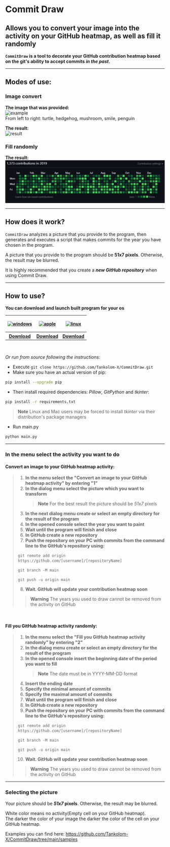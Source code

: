 # Commit Draw

## Allows you to convert your image into the activity on your GitHub heatmap, as well as fill it randomly
**`CommitDraw` is a tool to decorate your GitHub contribution heatmap
based on the git's ability to accept commits _in the past_.**

---
## Modes of use:

### Image convert
**The image that was provided:**\
![example](https://github.com/Tankolom-X/CommitDraw/blob/main/media/example.png?raw=True "example") \
From left to right: turtle, hedgehog, mushroom, smile, penguin

**The result:**\
![result](https://github.com/Tankolom-X/CommitDraw/blob/main/media/result.png?raw=True "result")

### Fill randomly
**The result:**\
![result](https://github.com/Tankolom-X/CommitDraw/blob/main/media/random_filling.png?raw=True "result")



---

## How does it work?
`CommitDraw` analyzes a picture that you provide to the
program, then generates and executes a script that makes commits
for the year you have chosen in the program.

A picture that you provide to the program should be **51x7 pixels**. Otherwise, the result may be blurred.

It is highly recommended that you create a ***new GitHub repository*** when using Commit Draw.

---

## How to use?
**You can download and launch built program for your os**
   <table>
      <thead>
         <th>
            <p align="center">
               <a href="https://github.com/Tankolom-X/CommitDraw/blob/main/build/CommitDraw_windows.zip?raw=True" target="_blank">
                  <picture>
                     <source media="(prefers-color-scheme: dark)" srcset="https://github.com/Tankolom-X/CommitDraw/blob/main/media/os_icons/windows_white.png">
                     <source media="(prefers-color-scheme: light)" srcset="https://github.com/Tankolom-X/CommitDraw/blob/main/media/os_icons/windows.png">
                     <img alt="windows" src="https://github.com/Tankolom-X/CommitDraw/blob/main/media/os_icons/windows.png">
                  </picture>
               </a>
            </p>
         </th>
         <th>
            <p align="center">
               <a href="https://github.com/Tankolom-X/CommitDraw/blob/main/build/CommitDraw_macos.zip?raw=True" target="_blank">
                  <picture>
                     <source media="(prefers-color-scheme: dark)" srcset="https://github.com/Tankolom-X/CommitDraw/blob/main/media/os_icons/apple_white.png">
                     <source media="(prefers-color-scheme: light)" srcset="https://github.com/Tankolom-X/CommitDraw/blob/main/media/os_icons/apple.png">
                     <img alt="apple" src="https://github.com/Tankolom-X/CommitDraw/blob/main/media/os_icons/apple.png">
                  </picture>
               </a>
            </p>
         </th>
         <th>
            <p align="center">
               <a href="https://github.com/Tankolom-X/CommitDraw/blob/main/build/CommitDraw_linux.zip?raw=True" target="_blank">
                  <picture>
                     <source media="(prefers-color-scheme: dark)" srcset="https://github.com/Tankolom-X/CommitDraw/blob/main/media/os_icons/linux_white.png">
                     <source media="(prefers-color-scheme: light)" srcset="https://github.com/Tankolom-X/CommitDraw/blob/main/media/os_icons/linux.png">
                     <img alt="linux" src="https://github.com/Tankolom-X/CommitDraw/blob/main/media/os_icons/linux.png">
                  </picture>
               </a>
            </p>
         </th>
      </thead>
      <tbody>
         <th>
            <a href="https://github.com/Tankolom-X/CommitDraw/blob/main/build/CommitDraw_windows.zip?raw=True">Download</a>
         </th>
         <th>
            <a href="https://github.com/Tankolom-X/CommitDraw/blob/main/build/CommitDraw_macos.zip?raw=True">Download</a>
         </th>
         <th>
            <a href="https://github.com/Tankolom-X/CommitDraw/blob/main/build/CommitDraw_linux.zip?raw=True">Download</a>
         </th>
      </tbody>
   </table>
   
   <br>
   
   *Or run from source following the instructions:*
   + Execute ```git clone https://github.com/Tankolom-X/CommitDraw.git```
   + Make sure you have an actual version of pip: 
   ```bash
   pip install --upgrade pip 
   ```
   + Then install required dependencies: *Pillow*, *GitPython* and *tkinter*:
   ```bash
   pip install -r requirements.txt 
   ```
   
   > **Note**
   > Linux and Mac users may be forced to install *tkinter* via their distribution's package managers
   
   + Run main.py
   ```bash
   python main.py
   ``` 

___

### In the menu select the activity you want to do

#### Convert an image to your GitHub heatmap activity:
>
>1. **In the menu select the "Convert an image to your GitHub heatmap activity" by entering "1"**
>2. **In the dialog menu select the picture which you want to transform**
>     > **Note**
>     > For the best result the picture should be _51x7_ pixels  
>3. **In the next dialog menu create or select an empty directory for the result of the program**
>4. **In the opened console select the year you want to paint**
>5. **Wait until the program will finish and close**
>6. **In GitHub create a new repository**
>7. **Push the repository on your PC with commits from the command line to the GitHub's repository using:**
>```
>git remote add origin https://github.com/[username]/[repositoryName]
>```
>```
>git branch -M main
>```
>```
>git push -u origin main
>```
>8. **Wait. GitHub will update your contribution heatmap soon**
>   > **Warning**
>   > The years you used to draw cannot be removed from the activity on GitHub

<br>

#### Fill you GitHub heatmap activity randomly:
>
>1. **In the menu select the "Fill you GitHub heatmap activity randomly" by entering "2"**
>2. **In the dialog menu create or select an empty directory for the result of the program**
>3. **In the opened console insert the beginning date of the period you want to fill**
>     > **Note**
>     > The date must be in YYYY-MM-DD format     
>4. **Insert the ending date**
>5. **Specify the minimal amount of commits**
>6. **Specify the maximal amount of commits**
>7. **Wait until the program will finish and close**
>8. **In GitHub create a new repository**
>9. **Push the repository on your PC with commits from the command line to the GitHub's repository using:**
>```
>git remote add origin https://github.com/[username]/[repositoryName]
>```
>```
>git branch -M main
>```
>```
>git push -u origin main
>```
>10. **Wait. GitHub will update your contribution heatmap soon**
>   > **Warning**
>   > The years you used to draw cannot be removed from the activity on GitHub

___

### Selecting the picture

Your picture should be **_51x7_ pixels**. Otherwise, the result may be blurred.

White color means no activity(Empty cell on your GitHub heatmap).\
The darker the color of your image the darker the color of the cell on your GitHub heatmap.

Examples you can find here: https://github.com/Tankolom-X/CommitDraw/tree/main/samples


